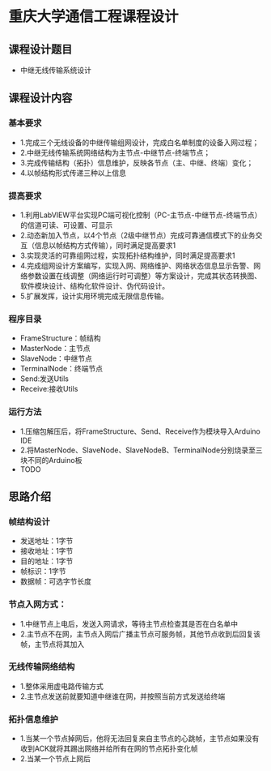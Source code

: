 # 重庆大学通信工程课程设计
## 课程设计题目
- 中继无线传输系统设计
## 课程设计内容
### 基本要求
- 1.完成三个无线设备的中继传输组网设计，完成白名单制度的设备入网过程；
- 2.中继无线传输系统网络结构为主节点-中继节点-终端节点；
- 3.完成传输结构（拓扑）信息维护，反映各节点（主、中继、终端）变化；
- 4.以帧结构形式传递三种以上信息
### 提高要求
- 1.利用LabVIEW平台实现PC端可视化控制（PC-主节点-中继节点-终端节点）的信道可读、可设置、可显示
- 2.动态新加入节点，以4个节点（2级中继节点）完成可靠通信模式下的业务交互（信息以帧结构方式传输），同时满足提高要求1
- 3.实现灵活的可靠组网过程，实现拓扑结构维护，同时满足提高要求1
- 4.完成组网设计方案编写，实现入网、网络维护、网络状态信息显示告警、网络参数设置在线调整（网络运行时可调整）等方案设计，完成其状态转换图、软件模块设计、结构化软件设计、伪代码设计。
- 5.扩展发挥，设计实用环境完成无限信息传输。
### 程序目录
- FrameStructure：帧结构
- MasterNode：主节点
- SlaveNode：中继节点
- TerminalNode：终端节点
- Send:发送Utils
- Receive:接收Utils
### 运行方法
- 1.压缩包解压后，将FrameStructure、Send、Receive作为模块导入Arduino IDE
- 2.将MasterNode、SlaveNode、SlaveNodeB、TerminalNode分别烧录至三块不同的Arduino板
- TODO
## 思路介绍
### 帧结构设计
- 发送地址：1字节
- 接收地址：1字节
- 目的地址：1字节
- 帧标识：1字节
- 数据帧：可选字节长度
### 节点入网方式：
- 1.中继节点上电后，发送入网请求，等待主节点检查其是否在白名单中
- 2.主节点不在网，主节点入网后广播主节点可服务帧，其他节点收到后回复该帧，主节点将其加入
### 无线传输网络结构
- 1.整体采用虚电路传输方式
- 2.主节点发送前就要知道中继谁在网，并按照当前方式发送给终端
### 拓扑信息维护
- 1.当某一个节点掉网后，他将无法回复来自主节点的心跳帧，主节点如果没有收到ACK就将其踢出网络并给所有在网的节点拓扑变化帧
- 2.当某一个节点上网后